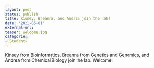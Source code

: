 ```yaml
---
layout: post
status: publish
title: Kinsey, Breanna, and Andrea join the lab!
date: '2021-05-01'
external-url:
teaser: welcome.jpg
categories:
- Students
---
```


Kinsey from Bioinformatics, Breanna from Genetics and Genomics, and Andrea from Chemical Biology join the lab. Welcome!
